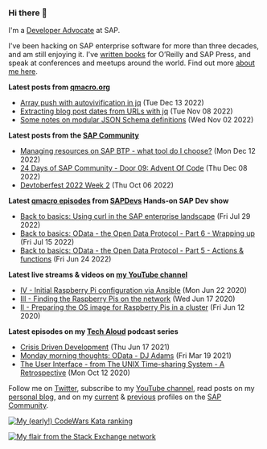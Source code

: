 
### Hi there 👋

I'm a [Developer Advocate](https://developers.sap.com/developer-advocates.html) at SAP.

I've been hacking on SAP enterprise software for more than three decades, and am still enjoying it. I've [written books](https://qmacro.org/about/#writing-and-talks) for O’Reilly and SAP Press, and speak at conferences and meetups around the world. Find out more [about me here](https://qmacro.org/about).

**Latest posts from [qmacro.org](https://qmacro.org/blog/)**
- [Array push with autovivification in jq](https://qmacro.org/blog/posts/2022/12/13/array-push-with-autovivification-in-jq/) (Tue Dec 13 2022)
- [Extracting blog post dates from URLs with jq](https://qmacro.org/blog/posts/2022/11/08/extracting-blog-post-dates-from-urls-with-jq/) (Tue Nov 08 2022)
- [Some notes on modular JSON Schema definitions](https://qmacro.org/blog/posts/2022/11/02/some-notes-on-modular-json-schema-definitions/) (Wed Nov 02 2022)

**Latest posts from the [SAP Community](https://people.sap.com/dj.adams.sap)**
- [Managing resources on SAP BTP - what tool do I choose?](https://blogs.sap.com/?p&#x3D;1665699) (Mon Dec 12 2022)
- [24 Days of SAP Community - Door 09: Advent Of Code](https://blogs.sap.com/?p&#x3D;1661658) (Thu Dec 08 2022)
- [Devtoberfest 2022 Week 2](https://blogs.sap.com/?p&#x3D;1620453) (Thu Oct 06 2022)

**Latest [qmacro episodes](https://www.youtube.com/playlist?list=PLfctWmgNyOIebP3qa7jXfn68QcwS5dttb) from [SAPDevs](https://www.youtube.com/user/sapdevs) Hands-on SAP Dev show**
- [Back to basics: Using curl in the SAP enterprise landscape](https://www.youtube.com/watch?v&#x3D;k34-lD77Aj4) (Fri Jul 29 2022)
- [Back to basics: OData - the Open Data Protocol - Part 6 - Wrapping up](https://www.youtube.com/watch?v&#x3D;PhA_VS4-lUw) (Fri Jul 15 2022)
- [Back to basics: OData - the Open Data Protocol - Part 5 - Actions &amp; functions](https://www.youtube.com/watch?v&#x3D;tmwglig2mbw) (Fri Jun 24 2022)

**Latest live streams & videos on [my YouTube channel](https://youtube.com/djadams-qmacro)**
- [IV - Initial Raspberry Pi configuration via Ansible](https://www.youtube.com/watch?v&#x3D;vooBccHq6_4) (Mon Jun 22 2020)
- [III - Finding the Raspberry Pis on the network](https://www.youtube.com/watch?v&#x3D;hx7DB7Iqslk) (Wed Jun 17 2020)
- [II - Preparing the OS image for Raspberry Pis in a cluster](https://www.youtube.com/watch?v&#x3D;IY5ZNZDI-EQ) (Fri Jun 12 2020)

**Latest episodes on my [Tech Aloud](https://anchor.fm/tech-aloud) podcast series**
- [Crisis Driven Development](https://anchor.fm/tech-aloud/episodes/Crisis-Driven-Development-e12u6t9) (Thu Jun 17 2021)
- [Monday morning thoughts: OData - DJ Adams](https://anchor.fm/tech-aloud/episodes/Monday-morning-thoughts-OData---DJ-Adams-et0aot) (Fri Mar 19 2021)
- [The User Interface - from The UNIX Time-sharing System - A Retrospective](https://anchor.fm/tech-aloud/episodes/The-User-Interface---from-The-UNIX-Time-sharing-System---A-Retrospective-eku7oa) (Mon Oct 12 2020)

Follow me on [Twitter](https://twitter.com/qmacro), subscribe to my [YouTube channel](https://www.youtube.com/djadams-qmacro), read posts on my [personal blog](https://qmacro.org/blog/), and on my [current](https://people.sap.com/dj.adams.sap#content:blogposts) & [previous](https://people.sap.com/dj.adams#content:blogposts) profiles on the [SAP Community](https://community.sap.com).

[![My (early!) CodeWars Kata ranking](https://www.codewars.com/users/qmacro/badges/small)](https://www.codewars.com/users/qmacro)

[![My flair from the Stack Exchange network](https://stackexchange.com/users/flair/162724.png)](https://stackexchange.com/users/162724)

